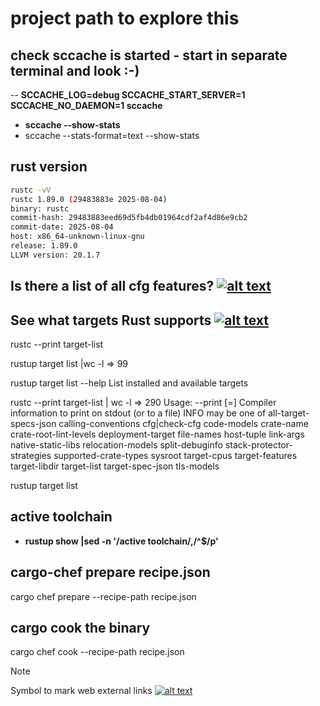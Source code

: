 # project path to explore this

## check sccache is started - start in separate terminal and look :-)
<!-- keep the format -->
-- **SCCACHE_LOG=debug SCCACHE_START_SERVER=1 SCCACHE_NO_DAEMON=1 sccache**
<!-- keep the format -->
- **sccache  --show-stats**
- sccache  --stats-format=text --show-stats
<!-- keep the format -->
## rust version
<!-- keep the format -->
```bash <!-- markdownlint-disable-line code-block-style -->
rustc -vV
rustc 1.89.0 (29483883e 2025-08-04)
binary: rustc
commit-hash: 29483883eed69d5fb4db01964cdf2af4d86e9cb2
commit-date: 2025-08-04
host: x86_64-unknown-linux-gnu
release: 1.89.0
LLVM version: 20.1.7
```
<!-- keep the format -->
## Is there a list of all cfg features?  [![alt text][1]](https://stackoverflow.com/questions/41742046/is-there-a-list-of-all-cfg-features#41743950>)
<!-- keep the format -->
## See what targets Rust supports [![alt text][1]](https://stackoverflow.com/questions/49453571/how-can-i-set-default-build-target-for-cargo)

rustc --print target-list

rustup target  list |wc -l => 99

rustup target  list --help
List installed and available targets

rustc --print target-list | wc -l => 290
Usage:
    <!-- markdownlint-disable MD033 -->
    --print <INFO>[=<FILE>]
    <!-- markdownlint-enable MD033 -->
    Compiler information to print on stdout (or to a file)
    INFO may be one of
    all-target-specs-json
    calling-conventions
    cfg|check-cfg
    code-models
    crate-name
    crate-root-lint-levels
    deployment-target
    file-names
    host-tuple
    link-args
    native-static-libs
    relocation-models
    split-debuginfo
    stack-protector-strategies
    supported-crate-types
    sysroot
    target-cpus
    target-features
    target-libdir
    target-list
    target-spec-json
    tls-models

rustup target  list

## active toolchain
<!-- keep the format -->
- **rustup show |sed -n '/active toolchain/,/^$/p'**
<!-- keep the format -->
## cargo-chef prepare recipe.json
<!-- keep the format -->
cargo chef prepare --recipe-path recipe.json
<!-- keep the format -->
## cargo cook the binary
<!-- keep the format -->
cargo chef cook --recipe-path recipe.json
<!-- keep the format -->

<!-- keep the format -->
<!-- make folder and download the link sign vai curl -->
<!-- mkdir -p img && curl --create-dirs --output-dir img -O  "https://raw.githubusercontent.com/MathiasStadler/link_symbol_svg/refs/heads/main/link_symbol.svg"-->
<!-- Link sign - Don't Found a better way :-( - You know a better method? - **send me a email** -->
<!-- keep the format -->

<!-- keep the format -->
>[!NOTE]
>Symbol to mark web external links [![alt text][1]](./README.md)
<!-- make folder and download the link sign vai curl -->
<!-- mkdir -p img && curl --create-dirs --output-dir img -O  "https://raw.githubusercontent.com/MathiasStadler/link_symbol_svg/refs/heads/main/link_symbol.svg"-->
<!-- Link sign - Don't Found a better way :-( - You know a better method? - send me a email -->
[1]: ./img/link_symbol.svg
<!-- keep the format -->
